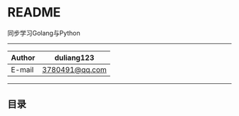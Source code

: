 README
===========================
同步学习Golang与Python


****
|Author|duliang123|
|---|---
|E-mail|3780491@qq.com
****


## 目录
